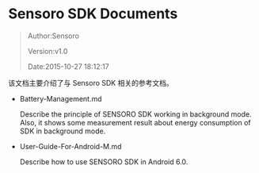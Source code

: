 # Sensoro SDK Documents

>  Author:Sensoro
>
>  Version:v1.0 
>  
>  Date:2015-10-27 18:12:17

该文档主要介绍了与 Sensoro SDK 相关的参考文档。

- Battery-Management.md

	Describe the principle of SENSORO SDK working in background mode. Also, it shows some measurement result about energy consumption of SDK in background mode.

- User-Guide-For-Android-M.md

	Describe how to use SENSORO SDK in Android 6.0.

